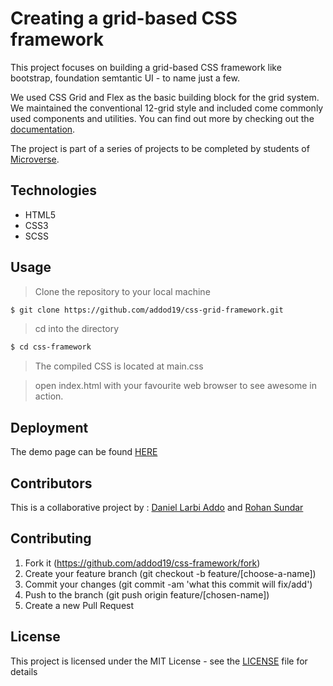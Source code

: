 # Creating a grid-based CSS framework

This project focuses on building a grid-based CSS framework like bootstrap, foundation semtantic UI - to name just a few.

We used CSS Grid and Flex as the basic building block for the grid system. We maintained the conventional 12-grid style and included come commonly used components and utilities. You can find out more by checking out the [documentation](./docs.md).

The project is part of a series of projects to be completed by students of [Microverse](https://www.microverse.org/ "The Global School for Remote Software Developers!").

## Technologies

- HTML5
- CSS3
- SCSS

## Usage

> Clone the repository to your local machine

```sh
$ git clone https://github.com/addod19/css-grid-framework.git
```

> cd into the directory

```sh
$ cd css-framework
```

> The compiled CSS is located at main.css

> open index.html with your favourite web browser to see awesome in action.

## Deployment

The demo page can be found [HERE]( https://addod19.github.io/css-framework)

## Contributors


This is a collaborative project by : [Daniel Larbi Addo](https://github.com/addod19) and [Rohan Sundar](https://github.com/rsundar)

## Contributing

1. Fork it (https://github.com/addod19/css-framework/fork)
2. Create your feature branch (git checkout -b feature/[choose-a-name])
3. Commit your changes (git commit -am 'what this commit will fix/add')
4. Push to the branch (git push origin feature/[chosen-name])
5. Create a new Pull Request

## License

This project is licensed under the MIT License - see the [LICENSE](./LICENSE.md) file for details
